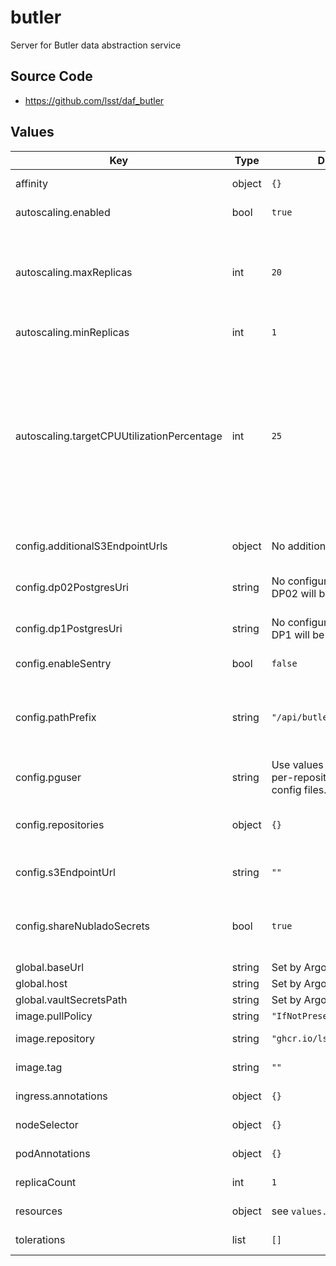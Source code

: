 # butler

Server for Butler data abstraction service

## Source Code

* <https://github.com/lsst/daf_butler>

## Values

| Key | Type | Default | Description |
|-----|------|---------|-------------|
| affinity | object | `{}` | Affinity rules for the butler deployment pod |
| autoscaling.enabled | bool | `true` | Enable autoscaling of butler deployment |
| autoscaling.maxReplicas | int | `20` | Maximum number of butler deployment pods  Each replica can have 40 database connections, so we need to make sure the combined connections are under the AlloyDB connection limit. (200 x num replicas as currently configured at IDF.) |
| autoscaling.minReplicas | int | `1` | Minimum number of butler deployment pods |
| autoscaling.targetCPUUtilizationPercentage | int | `25` | Target CPU utilization of butler deployment pods  Butler CPU usage is very low in normal operation because most things are I/O bound.  CPU usage can start creeping up if we have many queries running simultaneously (due to serialization overhead and spatial postprocessing.) In this case the thread pool and database connection pool are probably oversubscribed long before we hit 100% cpu usage, so we want to get more replicas up at fairly low CPU usage. |
| config.additionalS3EndpointUrls | object | No additional URLs | Endpoint URLs for additional S3 services used by the Butler, as a mapping from profile name to URL. |
| config.dp02PostgresUri | string | No configuration file for DP02 will be generated. | Postgres connection string pointing to the registry database hosting Data Preview 0.2 data. |
| config.dp1PostgresUri | string | No configuration file for DP1 will be generated. | Postgres connection string pointing to the registry database hosting Data Preview 1 data. |
| config.enableSentry | bool | `false` | True to enable capture of trace and other diagnostics to Sentry.io. |
| config.pathPrefix | string | `"/api/butler"` | The prefix of the path portion of the URL where the Butler service will be exposed.  For example, if the service should be exposed at `https://data.lsst.cloud/api/butler`, this should be set to `/api/butler` |
| config.pguser | string | Use values specified in per-repository Butler config files. | Postgres username used to connect to the Butler DB |
| config.repositories | object | `{}` | Mapping from Butler repository label to Butler configuration URI for repositories which will be hosted by this server. |
| config.s3EndpointUrl | string | `""` | URL for the primary S3 service where files for datasets are stored by Butler. |
| config.shareNubladoSecrets | bool | `true` | If true, borrow the S3 and Postgres secrets set up in Nublado for end-users.  Otherwise, use secrets specifically set up for the Butler server. |
| global.baseUrl | string | Set by Argo CD | Base URL for the environment |
| global.host | string | Set by Argo CD | Host name for ingress |
| global.vaultSecretsPath | string | Set by Argo CD | Base path for Vault secrets |
| image.pullPolicy | string | `"IfNotPresent"` | Pull policy for the butler image |
| image.repository | string | `"ghcr.io/lsst/daf_butler"` | Image to use in the butler deployment |
| image.tag | string | `""` | Overrides the image tag whose default is the chart appVersion. |
| ingress.annotations | object | `{}` | Additional annotations for the ingress rule |
| nodeSelector | object | `{}` | Node selection rules for the butler deployment pod |
| podAnnotations | object | `{}` | Annotations for the butler deployment pod |
| replicaCount | int | `1` | Number of web deployment pods to start |
| resources | object | see `values.yaml` | Resource limits and requests for the butler deployment pod |
| tolerations | list | `[]` | Tolerations for the butler deployment pod |
